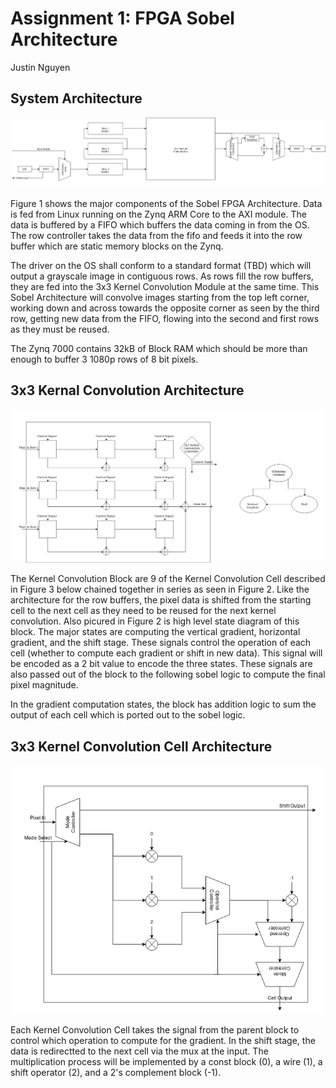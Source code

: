 # Assignment 1: FPGA Sobel Architecture

Justin Nguyen

## System Architecture

![Figure 1. System Architecture Block Diagram](media/block-diagram/CPE442-Sobel-Arch-Diagram-System.png)

Figure 1 shows the major components of the Sobel FPGA Architecture. Data is fed from Linux running on the Zynq ARM Core to the AXI module. The data is buffered by a FIFO which buffers the data coming in from the OS. The row controller takes the data from the fifo and feeds it into the row buffer which are static memory blocks on the Zynq. 

The driver on the OS shall conform to a standard format (TBD) which will output a grayscale image in contiguous rows. As rows fill the row buffers, they are fed into the 3x3 Kernel Convolution Module at the same time. This Sobel Architecture will convolve images starting from the top left corner, working down and across towards the opposite corner as seen by the third row, getting new data from the FIFO, flowing into the second and first rows as they must be reused.

The Zynq 7000 contains 32kB of Block RAM which should be more than enough to buffer 3 1080p rows of 8 bit pixels.

## 3x3 Kernal Convolution Architecture

![Figure 2. Kernel Convolution Block Architecture](media/block-diagram/CPE442-Sobel-Arch-Diagram-KernelConv.png)

The Kernel Convolution Block are 9 of the Kernel Convolution Cell described in Figure 3 below chained together in series as seen in Figure 2. Like the architecture for the row buffers, the pixel data is shifted from the starting cell to the next cell as they need to be reused for the next kernel convolution. Also picured in Figure 2 is high level state diagram of this block. The major states are computing the vertical gradient, horizontal gradient, and the shift stage. These signals control the operation of each cell (whether to compute each gradient or shift in new data). This signal will be encoded as a 2 bit value to encode the three states. These signals are also passed out of the block to the following sobel logic to compute the final pixel magnitude.

In the gradient computation states, the block has addition logic to sum the output of each cell which is ported out to the sobel logic.

## 3x3 Kernel Convolution Cell Architecture

![Figure 3. Kernel Convolution Block Architecture](media/block-diagram/CPE442-Sobel-Arch-Diagram-KernelConvCell.png)

Each Kernel Convolution Cell takes the signal from the parent block to control which operation to compute for the gradient. In the shift stage, the data is redirectted to the next cell via the mux at the input. The multiplication process will be implemented by a const block (0), a wire (1), a shift operator (2), and a 2's complement block (-1).
